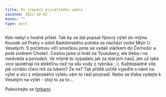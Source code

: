 ```yaml
---
title: Po stopách mlynářského umění
zacatek: 2021-10-02
konec: ""
type: post
---
```

Kdo nebyl o hodně přišel. Tak by se dal popsat říjnový výlet do mlýna. Kousek od Prahy v údolí Radotínského potoka se nachází vodní Mlýn U Veselých. S početnou vlčí smečkou jsme se vydali vláčkem do Černošic a poté směrem Choteč. Cestou jsme si hráli na Youtubery, ale třeba i na medvěda a povodeň. Ve mlýně to vypadalo jak za starých časů, jen už také více spoléhají na elektřinu než na sílu vody z rybníka ;-(. Každopádně víte jak vzniklo rčení mít za lubem? Že ne? Tak příště určitě vyjeďte s námi na výlet a vlci z mlýnského výletu vám to rádi prozradí. Nebo se třeba vydejte k Veselým na výlet - stojí to za to...

Pokochejte se [fotkami](https://eu.zonerama.com/vlci-keblany/1303470?secret=R29V8G02MMYv0gPl94klH1g49&count=46).

![]()